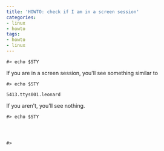 ```yaml
---
title: 'HOWTO: check if I am in a screen session'
categories:
- linux
- howto
tags:
- howto
- linux
---
```


    #> echo $STY

If you are in a screen session, you'll see something similar to

    
    
    #> echo $STY  
    
    5413.ttys001.leonard

If you aren't, you'll see nothing.

    
    
    #> echo $STY
    
    
    
    
    #>

